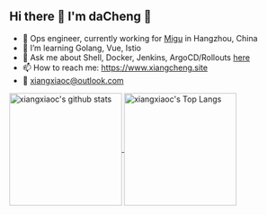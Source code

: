 ## Hi there 👋 I'm daCheng 🍊

<!--
**xiangxiaoc/xiangxiaoc** is a ✨ _special_ ✨ repository because its `README.md` (this file) appears on your GitHub profile.

Here are some ideas to get you started:

- 🔭 I’m currently working on ...
- 🌱 I’m currently learning ...
- 👯 I’m looking to collaborate on ...
- 🤔 I’m looking for help with ...
- 💬 Ask me about ...
- 📫 How to reach me: ...
- 😄 Pronouns: ...
- ⚡ Fun fact: ...
-->

- 🔧 Ops engineer, currently working for [Migu](https://www.migu.cn/about.html) in Hangzhou, China
- 🌱 I’m learning Golang, Vue, Istio 
- 💬 Ask me about Shell, Docker, Jenkins, ArgoCD/Rollouts [here](https://github.com/xiangxiaoc/xiangxiaoc/issues)
- 📫 How to reach me: https://www.xiangcheng.site
- 📧 xiangxiaoc@outlook.com

<!--BGN_SECTION:github-readme-stats-->
<a href="https://github.com/anuraghazra/github-readme-stats" target="_blank">
  <img height="200" align="center" src="https://github-readme-stats.vercel.app/api?username=xiangxiaoc&count_private=true&show_icons=true" alt="xiangxiaoc's github stats" />
</a>
<a href="https://github.com/anuraghazra/github-readme-stats" target="_blank">
  <img height="200" align="center" src="https://github-readme-stats.vercel.app/api/top-langs/?username=xiangxiaoc&layout=donut" alt="xiangxiaoc's Top Langs" />
</a>
<!--END_SECTION:github-readme-stats-->



